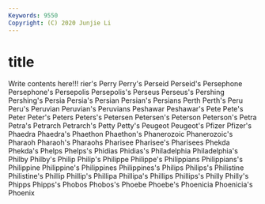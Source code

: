 ```yaml
---
Keywords: 9550
Copyright: (C) 2020 Junjie Li
---
```


# title

Write contents here!!!
rier's 
Perry 
Perry's 
Perseid 
Perseid's 
Persephone 
Persephone's 
Persepolis 
Persepolis's 
Perseus
Perseus's 
Pershing 
Pershing's 
Persia 
Persia's 
Persian 
Persian's 
Persians 
Perth 
Perth's
Peru 
Peru's 
Peruvian 
Peruvian's 
Peruvians 
Peshawar 
Peshawar's 
Pete 
Pete's 
Peter
Peter's 
Peters 
Peters's 
Petersen 
Petersen's 
Peterson 
Peterson's 
Petra 
Petra's 
Petrarch
Petrarch's 
Petty 
Petty's 
Peugeot 
Peugeot's 
Pfizer 
Pfizer's 
Phaedra 
Phaedra's 
Phaethon
Phaethon's 
Phanerozoic 
Phanerozoic's 
Pharaoh 
Pharaoh's 
Pharaohs 
Pharisee 
Pharisee's 
Pharisees 
Phekda
Phekda's 
Phelps 
Phelps's 
Phidias 
Phidias's 
Philadelphia 
Philadelphia's 
Philby 
Philby's 
Philip
Philip's 
Philippe 
Philippe's 
Philippians 
Philippians's 
Philippine 
Philippine's 
Philippines 
Philippines's 
Philips
Philips's 
Philistine 
Philistine's 
Phillip 
Phillip's 
Phillipa 
Phillipa's 
Phillips 
Phillips's 
Philly
Philly's 
Phipps 
Phipps's 
Phobos 
Phobos's 
Phoebe 
Phoebe's 
Phoenicia 
Phoenicia's 
Phoenix
